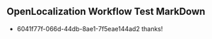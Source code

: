 ## OpenLocalization Workflow Test MarkDown
* 6041f77f-066d-44db-8ae1-7f5eae144ad2 thanks!

<!--HONumber=Aug16_HO5-->


